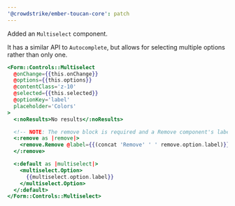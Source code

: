 ```yaml
---
'@crowdstrike/ember-toucan-core': patch
---
```


Added an `Multiselect` component.

It has a similar API to `Autocomplete`, but allows for selecting multiple options rather than only one.

```hbs
<Form::Controls::Multiselect
  @onChange={{this.onChange}}
  @options={{this.options}}
  @contentClass='z-10'
  @selected={{this.selected}}
  @optionKey='label'
  placeholder='Colors'
>
  <:noResults>No results</:noResults>

  <!-- NOTE: The remove block is required and a Remove component's label is also required! -->
  <:remove as |remove|>
    <remove.Remove @label={{(concat 'Remove' ' ' remove.option.label)}} />
  </:remove>

  <:default as |multiselect|>
    <multiselect.Option>
      {{multiselect.option.label}}
    </multiselect.Option>
  </:default>
</Form::Controls::Multiselect>
```
